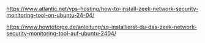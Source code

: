 https://www.atlantic.net/vps-hosting/how-to-install-zeek-network-security-monitoring-tool-on-ubuntu-24-04/

https://www.howtoforge.de/anleitung/so-installierst-du-das-zeek-network-security-monitoring-tool-auf-ubuntu-2404/
